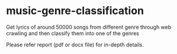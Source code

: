 # music-genre-classification
Get lyrics of around 50000 songs from different genre through web crawling and then classify them into one of the genres


Please refer report (pdf or docx file) for in-depth details.
